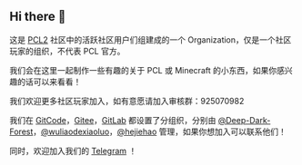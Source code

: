 ## Hi there 👋

<!--

**Here are some ideas to get you started:**

🙋‍♀️ A short introduction - what is your organization all about?
🌈 Contribution guidelines - how can the community get involved?
👩‍💻 Useful resources - where can the community find your docs? Is there anything else the community should know?
🍿 Fun facts - what does your team eat for breakfast?
🧙 Remember, you can do mighty things with the power of [Markdown](https://docs.github.com/github/writing-on-github/getting-started-with-writing-and-formatting-on-github/basic-writing-and-formatting-syntax)
-->
这是 [PCL2](https://github.com/Hex-Dragon/PCL2) 社区中的活跃社区用户们组建成的一个 Organization，仅是一个社区玩家的组织，不代表 PCL 官方。

我们会在这里一起制作一些有趣的关于 PCL 或 Minecraft 的小东西，如果你感兴趣的话可以来看看！

我们欢迎更多社区玩家加入，如有意愿请加入审核群：925070982

我们在 [GitCode](https://www.gitcode.com/PCL-Community)，[Gitee](https://www.gitee.com/PCL-Community)，[GitLab](https://www.gitlab.com/PCL-Community) 都设置了分组织，分别由 [@Deep-Dark-Forest](https://www.github.com/Deep-Dark-Forest)，[@wuliaodexiaoluo](https://www.github.com/wuliaodexiaoluo)，[@hejiehao](https://www.github.com/hejiehao) 管理，如果你想加入可以联系他们！

同时，欢迎加入我们的 [Telegram](https://t.me/pcl_community) ！
